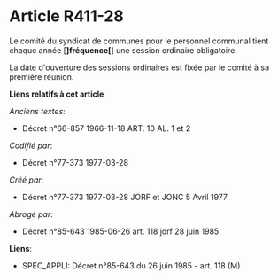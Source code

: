 # Article R411-28

Le comité du syndicat de communes pour le personnel communal tient chaque année [**]fréquence[**] une session ordinaire
obligatoire.

La date d'ouverture des sessions ordinaires est fixée par le comité à sa première réunion.

**Liens relatifs à cet article**

_Anciens textes_:

  - Décret n°66-857 1966-11-18 ART. 10 AL. 1 et 2

_Codifié par_:

  - Décret n°77-373 1977-03-28

_Créé par_:

  - Décret n°77-373 1977-03-28 JORF et JONC 5 Avril 1977

_Abrogé par_:

  - Décret n°85-643 1985-06-26 art. 118 jorf 28 juin 1985

**Liens**:

  - SPEC_APPLI: Décret n°85-643 du 26 juin 1985 - art. 118 (M)
